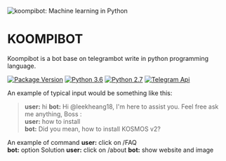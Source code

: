 ![koompibot: Machine learning in Python](https://www.smartspate.com/wp-content/uploads/2018/03/Telegram-Bot-From-Scratch-720x400.png)
# KOOMPIBOT
Koompibot is a bot base on telegrambot write in python programming language. 



[![Package Version](https://img.shields.io/badge/telegram--bot-11.1.0-blue.svg)](https://pypi.org/project/python-telegram-bot/)
[![Python 3.6](https://img.shields.io/badge/python-3.6-blue.svg)](https://www.python.org/downloads/release/python-360/)
[![Python 2.7](https://img.shields.io/badge/python-2.7-blue.svg)](https://www.python.org/downloads/release/python-270/)
[![Telegram Api](https://img.shields.io/badge/Telegram%20APIs-passing-blue.svg)](https://core.telegram.org/api/)

An example of typical input would be something like this:

> **user:** hi
> **bot:**  Hi @leekheang18, I'm here to assist you. Feel free ask me anything, Boss :  
> **user:** how to install  
> **bot:** Did you mean, how to install KOSMOS v2?

An example of command 
**user:** click on /FAQ  
**bot:** option Solution 
**user:** click on /about
**bot:** show website and image 

